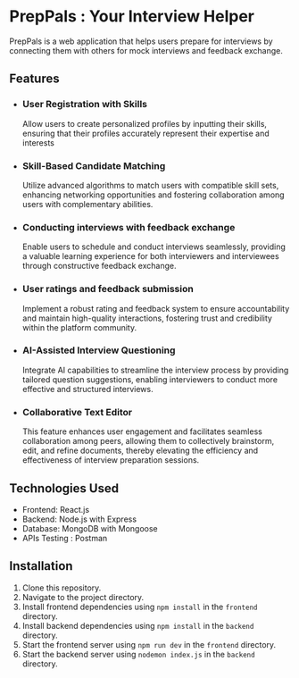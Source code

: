 # PrepPals : Your Interview Helper

PrepPals is a web application that helps users prepare for interviews by connecting them with others for mock interviews and feedback exchange.

## Features

- ### User Registration with Skills
  Allow users to create personalized profiles by inputting their skills, ensuring that their profiles accurately represent their expertise and interests
- ### Skill-Based Candidate Matching
  Utilize advanced algorithms to match users with compatible skill sets, enhancing networking opportunities and fostering collaboration among users with complementary abilities.
- ### Conducting interviews with feedback exchange
  Enable users to schedule and conduct interviews seamlessly, providing a valuable learning experience for both interviewers and interviewees through constructive feedback exchange.
- ### User ratings and feedback submission
  Implement a robust rating and feedback system to ensure accountability and maintain high-quality interactions, fostering trust and credibility within the platform community.
- ### AI-Assisted Interview Questioning
  Integrate AI capabilities to streamline the interview process by providing tailored question suggestions, enabling interviewers to conduct more effective and structured interviews.
- ### Collaborative Text Editor
  This feature enhances user engagement and facilitates seamless collaboration among peers, allowing them to collectively brainstorm, edit, and refine documents, thereby elevating the efficiency and effectiveness of interview preparation sessions.

## Technologies Used

- Frontend: React.js
- Backend: Node.js with Express
- Database: MongoDB with Mongoose
- APIs Testing : Postman

## Installation

1. Clone this repository.
2. Navigate to the project directory.
3. Install frontend dependencies using `npm install` in the `frontend` directory.
4. Install backend dependencies using `npm install` in the `backend` directory.
5. Start the frontend server using `npm run dev` in the `frontend` directory.
6. Start the backend server using `nodemon index.js` in the `backend` directory.
